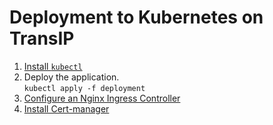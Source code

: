 # Deployment to Kubernetes on TransIP

1. [Install `kubectl`](https://kubernetes.io/docs/tasks/tools/#kubectl)
2. Deploy the application.  
`kubectl apply -f deployment`
3. [Configure an Nginx Ingress Controller](https://www.transip.nl/knowledgebase/artikel/7207-nginx-ingress-controller-configureren-kubernetes/)
4. [Install Cert-manager](https://www.transip.nl/knowledgebase/artikel/7042-cert-manager-installeren-op-je-kubernetes-cluster/)
